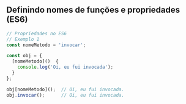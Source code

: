 ## Definindo nomes de funções e propriedades (ES6)

```js
// Propriedades no ES6
// Exemplo 1
const nomeMetodo = 'invocar';

const obj = {
  [nomeMetodo]()  {
    console.log('Oi, eu fui invocada');
  }
};

obj[nomeMetodo]();  // Oi, eu fui invocada.
obj.invocar();      // Oi, eu fui invocada.

```
